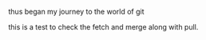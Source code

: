 thus began my journey to the world of git

this is a test to check the fetch and merge along with pull.
